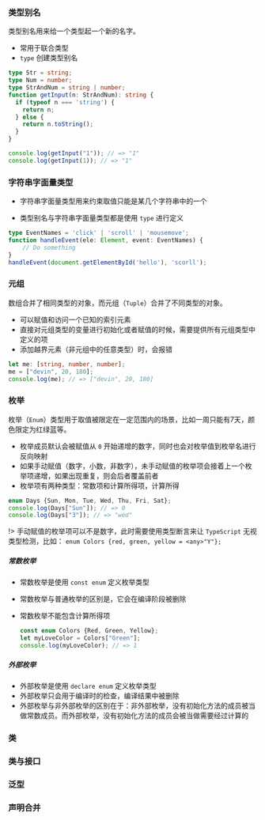 ### 类型别名

类型别名用来给一个类型起一个新的名字。

+ 常用于联合类型
+ `type` 创建类型别名

```typescript
type Str = string;
type Num = number;
type StrAndNum = string | number;
function getInput(n: StrAndNum): string {
  if (typeof n === 'string') {
    return n;
  } else {
    return n.toString();
  }
}

console.log(getInput("1")); // => "1"
console.log(getInput(1)); // => "1"
```



### 字符串字面量类型

* 字符串字面量类型用来约束取值只能是某几个字符串中的一个

* 类型别名与字符串字面量类型都是使用 `type` 进行定义

```typescript
type EventNames = 'click' | 'scroll' | 'mousemove';
function handleEvent(ele: Element, event: EventNames) {
    // Do something
}
handleEvent(document.getElementById('hello'), 'scorll');
```



### 元组

数组合并了相同类型的对象，而元组（`Tuple`）合并了不同类型的对象。

+ 可以赋值和访问一个已知的索引元素
+ 直接对元组类型的变量进行初始化或者赋值的时候，需要提供所有元组类型中定义的项
+ 添加越界元素（非元组中的任意类型）时，会报错

```typescript
let me: [string, number, number];
me = ["devin", 20, 180];
console.log(me); // => ["devin", 20, 180]
```



### 枚举

枚举（`Enum`）类型用于取值被限定在一定范围内的场景，比如一周只能有7天，颜色限定为红绿蓝等。

+ 枚举成员默认会被赋值从 `0` 开始递增的数字，同时也会对枚举值到枚举名进行反向映射
+ 如果手动赋值（数字，小数，非数字），未手动赋值的枚举项会接着上一个枚举项递增，如果出现重复，则会后者覆盖前者
+ 枚举项有两种类型：常数项和计算所得项，计算所得

```typescript
enum Days {Sun, Mon, Tue, Wed, Thu, Fri, Sat};
console.log(Days["Sun"]); // => 0
console.log(Days["3"]); // => "wed"
```

!> 手动赋值的枚举项可以不是数字，此时需要使用类型断言来让 `TypeScript` 无视类型检测，比如： `enum Colors {red, green, yellow = <any>"Y"};`

##### 常数枚举

* 常数枚举是使用 `const enum` 定义枚举类型

* 常数枚举与普通枚举的区别是，它会在编译阶段被删除

* 常数枚举不能包含计算所得项

  ```typescript
  const enum Colors {Red, Green, Yellow};
  let myLoveColor = Colors["Green"];
  console.log(myLoveColor); // => 1
  ```

##### 外部枚举

+ 外部枚举是使用 `declare enum` 定义枚举类型
+ 外部枚举只会用于编译时的检查，编译结果中被删除
+ 外部枚举与非外部枚举的区别在于：非外部枚举，没有初始化方法的成员被当做常数成员。而外部枚举，没有初始化方法的成员会被当做需要经过计算的

### 类





### 类与接口





### 泛型





### 声明合并





